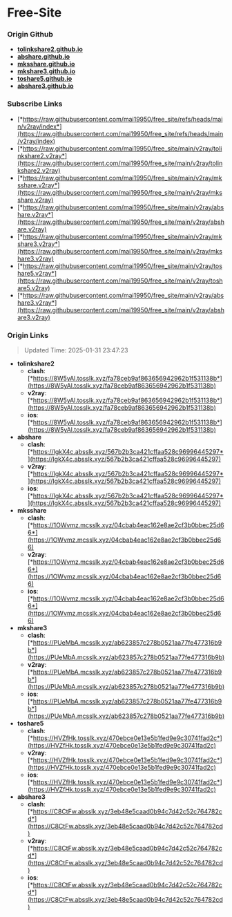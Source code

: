 # Free-Site

### Origin Github

- [**tolinkshare2.github.io**](https://github.com/tolinkshare2/tolinkshare2.github.io)
- [**abshare.github.io**](https://github.com/abshare/abshare.github.io)
- [**mksshare.github.io**](https://github.com/mksshare/mksshare.github.io)
- [**mkshare3.github.io**](https://github.com/mkshare3/mkshare3.github.io)
- [**toshare5.github.io**](https://github.com/toshare5/toshare5.github.io)
- [**abshare3.github.io**](https://github.com/abshare3/abshare3.github.io)

### Subscribe Links

- [*https://raw.githubusercontent.com/mai19950/free_site/refs/heads/main/v2ray/index*](https://raw.githubusercontent.com/mai19950/free_site/refs/heads/main/v2ray/index)
- [*https://raw.githubusercontent.com/mai19950/free_site/main/v2ray/tolinkshare2.v2ray*](https://raw.githubusercontent.com/mai19950/free_site/main/v2ray/tolinkshare2.v2ray)
- [*https://raw.githubusercontent.com/mai19950/free_site/main/v2ray/mksshare.v2ray*](https://raw.githubusercontent.com/mai19950/free_site/main/v2ray/mksshare.v2ray)
- [*https://raw.githubusercontent.com/mai19950/free_site/main/v2ray/abshare.v2ray*](https://raw.githubusercontent.com/mai19950/free_site/main/v2ray/abshare.v2ray)
- [*https://raw.githubusercontent.com/mai19950/free_site/main/v2ray/mkshare3.v2ray*](https://raw.githubusercontent.com/mai19950/free_site/main/v2ray/mkshare3.v2ray)
- [*https://raw.githubusercontent.com/mai19950/free_site/main/v2ray/toshare5.v2ray*](https://raw.githubusercontent.com/mai19950/free_site/main/v2ray/toshare5.v2ray)
- [*https://raw.githubusercontent.com/mai19950/free_site/main/v2ray/abshare3.v2ray*](https://raw.githubusercontent.com/mai19950/free_site/main/v2ray/abshare3.v2ray)

### Origin Links

> Updated Time: 2025-01-31 23:47:23

- **tolinkshare2**
  - **clash**: [*https://8W5yAl.tosslk.xyz/fa78ceb9af863656942962b1f531138b*](https://8W5yAl.tosslk.xyz/fa78ceb9af863656942962b1f531138b)
  - **v2ray**: [*https://8W5yAl.tosslk.xyz/fa78ceb9af863656942962b1f531138b*](https://8W5yAl.tosslk.xyz/fa78ceb9af863656942962b1f531138b)
  - **ios**: [*https://8W5yAl.tosslk.xyz/fa78ceb9af863656942962b1f531138b*](https://8W5yAl.tosslk.xyz/fa78ceb9af863656942962b1f531138b)
- **abshare**
  - **clash**: [*https://IgkX4c.absslk.xyz/567b2b3ca421cffaa528c96996445297*](https://IgkX4c.absslk.xyz/567b2b3ca421cffaa528c96996445297)
  - **v2ray**: [*https://IgkX4c.absslk.xyz/567b2b3ca421cffaa528c96996445297*](https://IgkX4c.absslk.xyz/567b2b3ca421cffaa528c96996445297)
  - **ios**: [*https://IgkX4c.absslk.xyz/567b2b3ca421cffaa528c96996445297*](https://IgkX4c.absslk.xyz/567b2b3ca421cffaa528c96996445297)
- **mksshare**
  - **clash**: [*https://1OWvmz.mcsslk.xyz/04cbab4eac162e8ae2cf3b0bbec25d66*](https://1OWvmz.mcsslk.xyz/04cbab4eac162e8ae2cf3b0bbec25d66)
  - **v2ray**: [*https://1OWvmz.mcsslk.xyz/04cbab4eac162e8ae2cf3b0bbec25d66*](https://1OWvmz.mcsslk.xyz/04cbab4eac162e8ae2cf3b0bbec25d66)
  - **ios**: [*https://1OWvmz.mcsslk.xyz/04cbab4eac162e8ae2cf3b0bbec25d66*](https://1OWvmz.mcsslk.xyz/04cbab4eac162e8ae2cf3b0bbec25d66)
- **mkshare3**
  - **clash**: [*https://PUeMbA.mcsslk.xyz/ab623857c278b0521aa77fe477316b9b*](https://PUeMbA.mcsslk.xyz/ab623857c278b0521aa77fe477316b9b)
  - **v2ray**: [*https://PUeMbA.mcsslk.xyz/ab623857c278b0521aa77fe477316b9b*](https://PUeMbA.mcsslk.xyz/ab623857c278b0521aa77fe477316b9b)
  - **ios**: [*https://PUeMbA.mcsslk.xyz/ab623857c278b0521aa77fe477316b9b*](https://PUeMbA.mcsslk.xyz/ab623857c278b0521aa77fe477316b9b)
- **toshare5**
  - **clash**: [*https://HVZfHk.tosslk.xyz/470ebce0e13e5b1fed9e9c30741fad2c*](https://HVZfHk.tosslk.xyz/470ebce0e13e5b1fed9e9c30741fad2c)
  - **v2ray**: [*https://HVZfHk.tosslk.xyz/470ebce0e13e5b1fed9e9c30741fad2c*](https://HVZfHk.tosslk.xyz/470ebce0e13e5b1fed9e9c30741fad2c)
  - **ios**: [*https://HVZfHk.tosslk.xyz/470ebce0e13e5b1fed9e9c30741fad2c*](https://HVZfHk.tosslk.xyz/470ebce0e13e5b1fed9e9c30741fad2c)
- **abshare3**
  - **clash**: [*https://C8CtFw.absslk.xyz/3eb48e5caad0b94c7d42c52c764782cd*](https://C8CtFw.absslk.xyz/3eb48e5caad0b94c7d42c52c764782cd)
  - **v2ray**: [*https://C8CtFw.absslk.xyz/3eb48e5caad0b94c7d42c52c764782cd*](https://C8CtFw.absslk.xyz/3eb48e5caad0b94c7d42c52c764782cd)
  - **ios**: [*https://C8CtFw.absslk.xyz/3eb48e5caad0b94c7d42c52c764782cd*](https://C8CtFw.absslk.xyz/3eb48e5caad0b94c7d42c52c764782cd)
